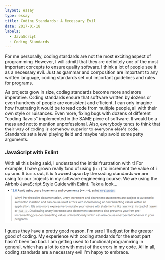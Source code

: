 ```yaml
---
layout: essay
type: essay
title: Coding Standards: A Necessary Evil
date: 2017-01-18
labels:
  - JavaScript
  - Coding Standards
---
```



For me personally, coding standards are not the most exciting aspect of programming. However, I will admitt that they are definitely one of the most important concepts to ensure quality software. I think a lot of people see it as a necessary evil. Just as grammar and composition are important to any written language, coding standards set out important guidelines and rules for programs.

As projects grow in size, coding standards become more and more imperative. Coding standards ensure that software written by dozens or even hundreds of people are consistent and efficient. I can only imagine how frustrating it would be to read code from multiple people, all with their own style or nuisances. Even more, fixing bugs with dozens of different "coding flavors" implemented in the SAME piece of software. It would be a mess and not to mention unprofessional. Also, everybody tends to think that their way of coding is somehow superior to everyone else's code. Standards set a level playing field and maybe help avoid some petty arguments.

<h3>JavaScript with Eslint</h3>
With all this being said, I understand the initial frustration with it! For example, I have grown really fond of using (i++) to increment the value of i up one. It turns out, it is frowned upon by the coding standards we are using for our projects in my software engineering course. We are using the Airbnb JavaScript Style Guide with Eslint. Take a look...

<img src="../images/Github-clip.png" alt="JavaScript Style Guide ScreenShot">

  I guess they have a pretty good reason. I'm sure I'll adjust for the greater good of coding. My experience with coding standards for the most part hasn't been too bad. I am getting used to functional programming in general, which has a lot to do with most of the errors in my code. All in all, coding standards are a necessary evil I'm happy to embrace.
